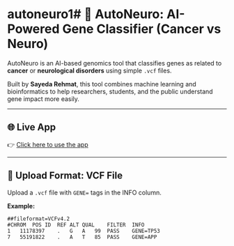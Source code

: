 # autoneuro1# 🧬 AutoNeuro: AI-Powered Gene Classifier (Cancer vs Neuro)

AutoNeuro is an AI-based genomics tool that classifies genes as related to **cancer** or **neurological disorders** using simple `.vcf` files.

Built by **Sayeda Rehmat**, this tool combines machine learning and bioinformatics to help researchers, students, and the public understand gene impact more easily.

---

## 🌐 Live App

👉 [Click here to use the app](https://your-streamlit-url.streamlit.app)

---

## 📂 Upload Format: VCF File

Upload a `.vcf` file with `GENE=` tags in the INFO column.

**Example:**

```vcf
##fileformat=VCFv4.2
#CHROM	POS	ID	REF	ALT	QUAL	FILTER	INFO
1	11178397	.	G	A	99	PASS	GENE=TP53
7	55191822	.	A	T	85	PASS	GENE=APP
